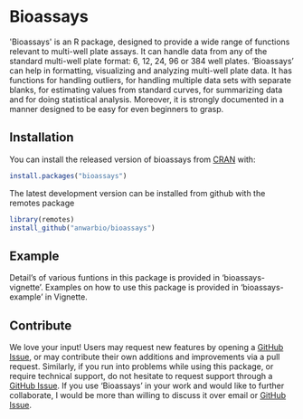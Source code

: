 
<!-- README.md is generated from README.Rmd. Please edit that file -->

# Bioassays

<!-- badges: start -->

<!-- badges: end -->

'Bioassays' is an R package, designed to provide a wide range of functions relevant to multi-well plate assays. It can handle data from any of the standard multi-well plate format: 6, 12, 24, 96 or 384 well plates. ‘Bioassays’ can help in formatting, visualizing and analyzing multi-well plate data. It has functions for handling outliers, for handling multiple data sets with separate blanks, for estimating values from standard curves, for summarizing data and for doing statistical analysis. Moreover, it is strongly documented in a manner designed to be easy for even beginners to grasp.
## Installation

You can install the released version of bioassays from
[CRAN](https://CRAN.R-project.org) with:

``` r
install.packages("bioassays")
```
The latest development version can be installed from github with the remotes package
``` r
library(remotes)
install_github("anwarbio/bioassays")
```
## Example

Detail’s of various funtions in this package is provided in
‘bioassays-vignette’. Examples on how to use this package is provided
in ‘bioassays-example’ in Vignette.

## Contribute

We love your input! Users may request new features by opening a [GitHub Issue](https://github.com/anwarbio/bioassays/issues), or may contribute their own additions and improvements via a pull request. Similarly, if you run into problems while using this package, or require technical support, do not hesitate to request support through a [GitHub Issue](https://github.com/anwarbio/bioassays/issues). If you use ‘Bioassays’ in your work and would like to further collaborate, I would be more than willing to discuss it over email or [GitHub Issue](https://github.com/anwarbio/bioassays/issues).

